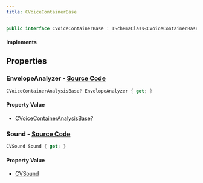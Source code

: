 ```yaml
---
title: CVoiceContainerBase
---
```


```csharp
public interface CVoiceContainerBase : ISchemaClass<CVoiceContainerBase>, ISchemaField, ISchemaClass, INativeHandle
```

#### Implements

## Properties

### **EnvelopeAnalyzer** - [Source Code](https://github.com/swiftly-solution/swiftlys2/blob/main/managed/src/SwiftlyS2.Generated/Schemas/Interfaces/CVoiceContainerBase.cs#L18)

```csharp
CVoiceContainerAnalysisBase? EnvelopeAnalyzer { get; }
```

#### Property Value

- [CVoiceContainerAnalysisBase](/docs/api/shared/schemadefinitions/cvoicecontaineranalysisbase)?

### **Sound** - [Source Code](https://github.com/swiftly-solution/swiftlys2/blob/main/managed/src/SwiftlyS2.Generated/Schemas/Interfaces/CVoiceContainerBase.cs#L16)

```csharp
CVSound Sound { get; }
```

#### Property Value

- [CVSound](/docs/api/shared/schemadefinitions/cvsound)

